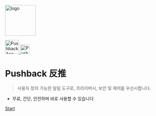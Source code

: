 <img src="_media/logo.png" alt="logo"  height="100">

[<img src="https://is1-ssl.mzstatic.com/image/thumb/Purple221/v4/fc/78/a0/fc78a0ee-dc6b-00d9-85be-e74c24b2bcb5/AppIcon-85-220-0-4-2x.png/512x0w.webp" alt="Pushback App" height="45"> ](https://testflight.apple.com/join/PMPaM6BR)
[<img src="https://developer.apple.com/assets/elements/badges/download-on-the-app-store.svg" alt="Pushback App" height="30">](https://apps.apple.com/us/app/pushback-push-to-phone/id6615073345)

#  Pushback 反推 


> 사용자 정의 가능한 알림 도구로, 프라이버시, 보안 및 제어를 우선시합니다.

- 무료, 간단, 안전하며 바로 사용할 수 있습니다


[Start](#pushback)

